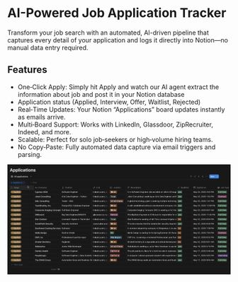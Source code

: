 # AI-Powered Job Application Tracker

Transform your job search with an automated, AI-driven pipeline that captures every detail of your application and logs it directly into Notion—no manual data entry required.

## Features
* One‑Click Apply: Simply hit Apply and watch our AI agent extract the information about job and post it in your Notion database
* Application status (Applied, Interview, Offer, Waitlist, Rejected)
* Real‑Time Updates: Your Notion “Applications” board updates instantly as emails arrive.
* Multi‑Board Support: Works with LinkedIn, Glassdoor, ZipRecruiter, Indeed, and more.
* Scalable: Perfect for solo job‑seekers or high‑volume hiring teams.
* No Copy‑Paste: Fully automated data capture via email triggers and parsing.

![Alt text](img/notion.png)
